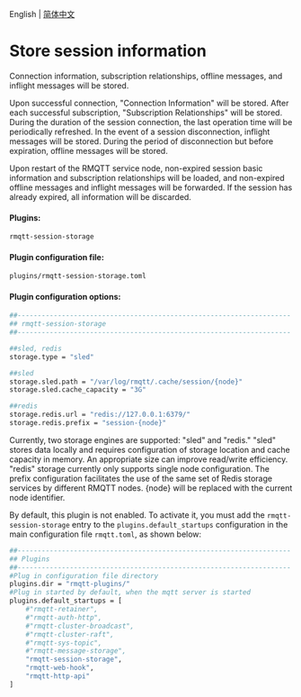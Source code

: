 English | [简体中文](../zh_CN/store-session.md)

# Store session information

Connection information, subscription relationships, offline messages, and inflight messages will be stored.

Upon successful connection, "Connection Information" will be stored. After each successful subscription, "Subscription 
Relationships" will be stored. During the duration of the session connection, the last operation time will be periodically 
refreshed. In the event of a session disconnection, inflight messages will be stored. During the period of disconnection 
but before expiration, offline messages will be stored.

Upon restart of the RMQTT service node, non-expired session basic information and subscription relationships will be 
loaded, and non-expired offline messages and inflight messages will be forwarded. If the session has already expired, 
all information will be discarded.

#### Plugins:

```bash
rmqtt-session-storage
```

#### Plugin configuration file:

```bash
plugins/rmqtt-session-storage.toml
```

#### Plugin configuration options:

```bash
##--------------------------------------------------------------------
## rmqtt-session-storage
##--------------------------------------------------------------------

##sled, redis
storage.type = "sled"

##sled
storage.sled.path = "/var/log/rmqtt/.cache/session/{node}"
storage.sled.cache_capacity = "3G"

##redis
storage.redis.url = "redis://127.0.0.1:6379/"
storage.redis.prefix = "session-{node}"
```

Currently, two storage engines are supported: "sled" and "redis." "sled" stores data locally and requires configuration 
of storage location and cache capacity in memory. An appropriate size can improve read/write efficiency. "redis" storage 
currently only supports single node configuration. The prefix configuration facilitates the use of the same set of Redis 
storage services by different RMQTT nodes. {node} will be replaced with the current node identifier.


By default, this plugin is not enabled. To activate it, you must add the `rmqtt-session-storage` entry to the
`plugins.default_startups` configuration in the main configuration file `rmqtt.toml`, as shown below:
```bash
##--------------------------------------------------------------------
## Plugins
##--------------------------------------------------------------------
#Plug in configuration file directory
plugins.dir = "rmqtt-plugins/"
#Plug in started by default, when the mqtt server is started
plugins.default_startups = [
    #"rmqtt-retainer",
    #"rmqtt-auth-http",
    #"rmqtt-cluster-broadcast",
    #"rmqtt-cluster-raft",
    #"rmqtt-sys-topic",
    #"rmqtt-message-storage",
    "rmqtt-session-storage",
    "rmqtt-web-hook",
    "rmqtt-http-api"
]
```





